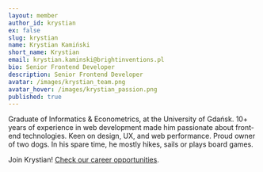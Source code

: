 ```yaml
---
layout: member
author_id: krystian
ex: false
slug: krystian
name: Krystian Kamiński
short_name: Krystian
email: krystian.kaminski@brightinventions.pl
bio: Senior Frontend Developer
description: Senior Frontend Developer
avatar: /images/krystian_team.png
avatar_hover: /images/krystian_passion.png
published: true
---
```

Graduate of Informatics & Econometrics, at the University of Gdańsk. 10+ years of experience in web development made him passionate about front-end technologies. Keen on design, UX, and web performance. Proud owner of two dogs. In his spare time, he mostly hikes, sails or plays board games.

Join Krystian! [Check our career opportunities](/career).